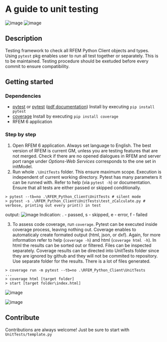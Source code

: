 # A guide to unit testing
![image](https://img.shields.io/badge/framework-pytest-orange) ![image](https://img.shields.io/badge/code%20coverage-coverage-orange)

## Description
Testing framework to check all RFEM Python Client objects and types. Using `pytest` pkg enables user to run all test together or separately. This is to be maintained. Testing procedure should be exetuded before every commit to ensure compatibility.

## Getting started
### Dependencies
* [pytest](https://docs.pytest.org/) or [pytest](https://pypi.org/project/pytest/) ([pdf documentation](https://buildmedia.readthedocs.org/media/pdf/pytest/latest/pytest.pdf)) Install by executing `pip install pytest`
* [coverage](https://docs.python-requests.org/en/master/) Install by executing `pip install coverage`
* RFEM 6 application

### Step by step
1) Open RFEM 6 application. Always set language to English. The best version of RFEM is current GM, unless you are testing features that are not merged. Check if there are no opened dialogues in RFEM and server port range under *Options-Web Services* corresponds to the one set in initModel.
2) Run whole `.\UnitTests` folder. This ensure maximum scope. Execution is independent of current working directory. Pytest has many parameters it can be runned with. Refer to help (via `pytest -h`) or documentation. Ensure that all tests are either passed or skipped conditionally.
```
> pytest --tb=no .\RFEM_Python_Client\UnitTests # silent mode
> pytest -s .\RFEM_Python_Client\UnitTests\test_zCalculate.py # verbose, printing out every print() in test
```
output:
![image](https://user-images.githubusercontent.com/37547309/147245670-db248e57-95f6-4f00-9b5b-8a89033dcc2a.png)
Indication: . - passed, s - skipped, e - error, f - failed

3) To assess code coverage, run `coverage`. Pytest can be executed inside coverage process, leaving nothing out. Coverage enables to automaticaly create formated output (html, json, or dxf). Again, for more information refer to help (`coverage -h`) and html (`coverage html -h`). In html the results can be sorted out or filtered. Files can be inspected separately. Coverage results can be directed into UnitTests folder since they are ignored by github and they will not be commited to repository. Use separate folder for the results. There is a lot of files generated.
```
> coverage run -m pytest --tb=no .\RFEM_Python_Client\UnitTests
...
> coverage html [target folder]
> start [target folder\index.html]
```
![image](https://user-images.githubusercontent.com/37547309/147244988-e0124457-dcb0-4d03-a10a-7d73a544d5d8.png)

![image](https://user-images.githubusercontent.com/37547309/147245207-530f75fa-33b3-4cec-9f01-8b81da8b3edd.png)

## Contribute
Contributions are always welcome! Just be sure to start with `UnitTests/template.py`
